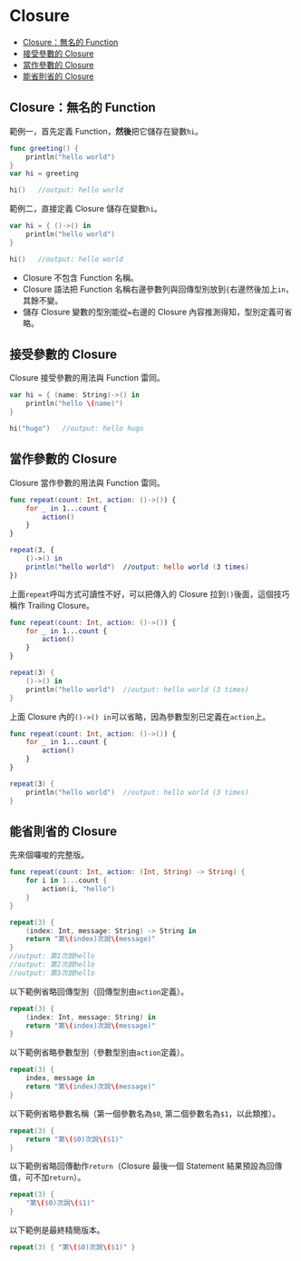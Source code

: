 # Closure

- [Closure：無名的 Function](#FunctionWithoutName)
- [接受參數的 Closure](#ClosureHasParameters)
- [當作參數的 Closure](#ClosureAsParameter)
- [能省則省的 Closure](#OmittedStuffs)

<a name="FunctionWithoutName"></a>
## Closure：無名的 Function

範例一，首先定義 Function，**然後**把它儲存在變數`hi`。

```swift
func greeting() {
    println("hello world")
}
var hi = greeting

hi()   //output: hello world
```

範例二，直接定義 Closure 儲存在變數`hi`。

```swift
var hi = { ()->() in
    println("hello world")
}

hi()   //output: hello world
```

- Closure 不包含 Function 名稱。
- Closure 語法把 Function 名稱右邊參數列與回傳型別放到`{`右邊然後加上`in`，其餘不變。
- 儲存 Closure 變數的型別能從`=`右邊的 Closure 內容推測得知，型別定義可省略。

<a name="ClosureHasParameters"></a>
## 接受參數的 Closure

Closure 接受參數的用法與 Function 雷同。

```swift
var hi = { (name: String)->() in
    println("hello \(name)")
}

hi("hugo")   //output: hello hugo
```

<a name="ClosureAsParameter"></a>
## 當作參數的 Closure

Closure 當作參數的用法與 Function 雷同。

```swift
func repeat(count: Int, action: ()->()) {
    for _ in 1...count {
        action()
    }
}

repeat(3, {
    ()->() in
    println("hello world")  //output: hello world (3 times)
})
```

上面`repeat`呼叫方式可讀性不好，可以把傳入的 Closure 拉到`()`後面，這個技巧稱作 Trailing Closure。

```swift
func repeat(count: Int, action: ()->()) {
    for _ in 1...count {
        action()
    }
}

repeat(3) {
    ()->() in
    println("hello world")  //output: hello world (3 times)
}
```

上面 Closure 內的`()->() in`可以省略，因為參數型別已定義在`action`上。

```swift
func repeat(count: Int, action: ()->()) {
    for _ in 1...count {
        action()
    }
}

repeat(3) {
    println("hello world")  //output: hello world (3 times)
}
```

<a name="OmittedStuffs"></a>
## 能省則省的 Closure

先來個囉唆的完整版。

```swift
func repeat(count: Int, action: (Int, String) -> String) {
    for i in 1...count {
        action(i, "hello")
    }
}

repeat(3) {
    (index: Int, message: String) -> String in
    return "第\(index)次說\(message)"
}
//output: 第1次說hello
//output: 第2次說hello
//output: 第3次說hello
```

以下範例省略回傳型別（回傳型別由`action`定義）。

```swift
repeat(3) {
    (index: Int, message: String) in
    return "第\(index)次說\(message)"
}
```

以下範例省略參數型別（參數型別由`action`定義）。

```swift
repeat(3) {
    index, message in
    return "第\(index)次說\(message)"
}
```

以下範例省略參數名稱（第一個參數名為`$0`, 第二個參數名為`$1`，以此類推）。

```swift
repeat(3) {
    return "第\($0)次說\($1)"
}
```

以下範例省略回傳動作`return`（Closure 最後一個 Statement 結果預設為回傳值，可不加`return`）。

```swift
repeat(3) {
    "第\($0)次說\($1)"
}
```

以下範例是最終精簡版本。

```swift
repeat(3) { "第\($0)次說\($1)" }
```